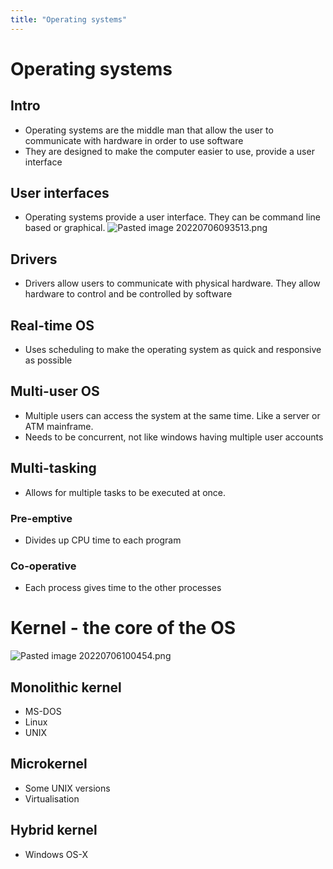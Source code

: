 ```yaml
---
title: "Operating systems"
---
```

# Operating systems
## Intro
- Operating systems are the middle man that allow the user to communicate with hardware in order to use software
- They are designed to make the computer easier to use, provide a user interface

## User interfaces
- Operating systems provide a user interface. They can be command line based or graphical.
![Pasted image 20220706093513.png](Pasted%20image%2020220706093513.png)
## Drivers
- Drivers allow users to communicate with physical hardware. They allow hardware to control and be controlled by software

## Real-time OS
- Uses scheduling to make the operating system as quick and responsive as possible

## Multi-user OS
- Multiple users can access the system at the same time. Like a server or ATM mainframe.
- Needs to be concurrent, not like windows having multiple user accounts

## Multi-tasking
- Allows for multiple tasks to be executed at once.
### Pre-emptive
- Divides up CPU time to each program
### Co-operative
- Each process gives time to the other processes

# Kernel - the core of the OS
![Pasted image 20220706100454.png](Pasted%20image%2020220706100454.png)
## Monolithic kernel
- MS-DOS
- Linux
- UNIX
## Microkernel
- Some UNIX versions
- Virtualisation
## Hybrid kernel
- Windows OS-X


